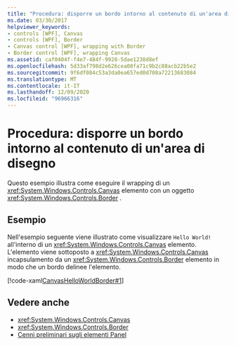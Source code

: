 ```yaml
---
title: "Procedura: disporre un bordo intorno al contenuto di un'area di disegno"
ms.date: 03/30/2017
helpviewer_keywords:
- controls [WPF], Canvas
- controls [WPF], Border
- Canvas control [WPF], wrapping with Border
- Border control [WPF], wrapping Canvas
ms.assetid: caf0404f-f4e7-484f-9928-5dae1238d8ef
ms.openlocfilehash: 5d33af798d2e626cea08fa71c9b2c88acb22b5e2
ms.sourcegitcommit: 9f6df084c53a3da0ea657ed0d708a72213683084
ms.translationtype: MT
ms.contentlocale: it-IT
ms.lasthandoff: 12/09/2020
ms.locfileid: "96966316"
---
```

# <a name="how-to-wrap-a-border-around-the-content-of-a-canvas"></a>Procedura: disporre un bordo intorno al contenuto di un'area di disegno
Questo esempio illustra come eseguire il wrapping di un <xref:System.Windows.Controls.Canvas> elemento con un oggetto <xref:System.Windows.Controls.Border> .  
  
## <a name="example"></a>Esempio  
 Nell'esempio seguente viene illustrato come visualizzare `Hello World!` all'interno di un <xref:System.Windows.Controls.Canvas> elemento. L'elemento viene sottoposto a <xref:System.Windows.Controls.Canvas> incapsulamento da un <xref:System.Windows.Controls.Border> elemento in modo che un bordo delinee l'elemento.  
  
 [!code-xaml[CanvasHelloWorldBorder#1](~/samples/snippets/csharp/VS_Snippets_Wpf/CanvasHelloWorldBorder/CS/default.xaml#1)]  
  
## <a name="see-also"></a>Vedere anche

- <xref:System.Windows.Controls.Canvas>
- <xref:System.Windows.Controls.Border>
- [Cenni preliminari sugli elementi Panel](panels-overview.md)

